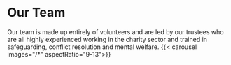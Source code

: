   <style>
    h1, h2 {
      margin-top: 1.5rem;
    }
      </style>

<h1>Our Team</h1>
    
Our team is made up entirely of volunteers and are led by our trustees who are all highly experienced working in the charity sector and trained in safeguarding, conflict resolution and mental welfare.
{{< carousel images="/*" aspectRatio="9-13">}}